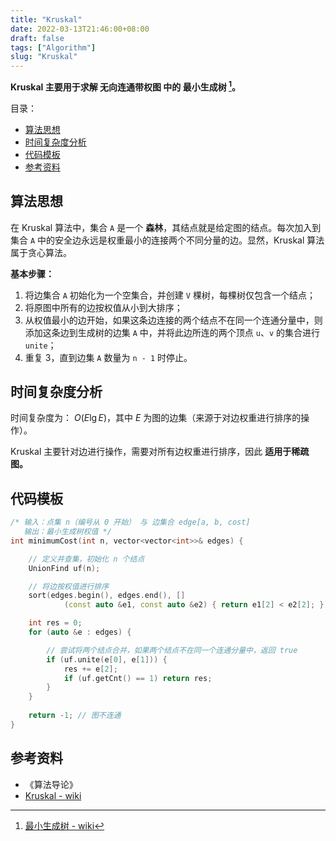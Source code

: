 ```yaml
---
title: "Kruskal"
date: 2022-03-13T21:46:00+08:00
draft: false
tags: ["Algorithm"]
slug: "Kruskal"
---
```


**Kruskal 主要用于求解 无向连通带权图 中的 最小生成树 [^最小生成树]。**

目录：

- [算法思想](#算法思想)
- [时间复杂度分析](#时间复杂度分析)
- [代码模板](#代码模板)
- [参考资料](#参考资料)

## 算法思想

在 Kruskal 算法中，集合 `A` 是一个 **森林**，其结点就是给定图的结点。每次加入到集合 `A` 中的安全边永远是权重最小的连接两个不同分量的边。显然，Kruskal 算法属于贪心算法。

**基本步骤：**

1. 将边集合 `A` 初始化为一个空集合，并创建 `V` 棵树，每棵树仅包含一个结点；
2. 将原图中所有的边按权值从小到大排序；
3. 从权值最小的边开始，如果这条边连接的两个结点不在同一个连通分量中，则添加这条边到生成树的边集 `A` 中，并将此边所连的两个顶点 `u`、`v` 的集合进行 `unite`；
4. 重复 3，直到边集 `A` 数量为 `n - 1` 时停止。

## 时间复杂度分析

时间复杂度为： $O(E \lg E)$，其中 $E$ 为图的边集（来源于对边权重进行排序的操作）。

Kruskal 主要针对边进行操作，需要对所有边权重进行排序，因此 **适用于稀疏图。**

## 代码模板

```C++
/* 输入：点集 n（编号从 0 开始） 与 边集合 edge[a, b, cost]
   输出：最小生成树权值 */
int minimumCost(int n, vector<vector<int>>& edges) {

    // 定义并查集，初始化 n 个结点
    UnionFind uf(n);

    // 将边按权值进行排序
    sort(edges.begin(), edges.end(), []
            (const auto &e1, const auto &e2) { return e1[2] < e2[2]; });

    int res = 0;
    for (auto &e : edges) {

        // 尝试将两个结点合并，如果两个结点不在同一个连通分量中，返回 true
        if (uf.unite(e[0], e[1])) {
            res += e[2];
            if (uf.getCnt() == 1) return res;
        }
    }
    
    return -1; // 图不连通
}
```

## 参考资料

* 《算法导论》
* [Kruskal - wiki](https://zh.wikipedia.org/wiki/%E5%85%8B%E9%B2%81%E6%96%AF%E5%85%8B%E5%B0%94%E6%BC%94%E7%AE%97%E6%B3%95)

[^最小生成树]: [最小生成树 - wiki](https://zh.wikipedia.org/wiki/%E6%9C%80%E5%B0%8F%E7%94%9F%E6%88%90%E6%A0%91)
